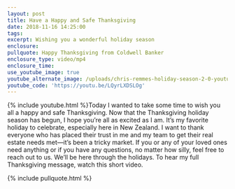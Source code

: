 ```yaml
---
layout: post
title: Have a Happy and Safe Thanksgiving
date: 2018-11-16 14:25:00
tags:
excerpt: Wishing you a wonderful holiday season
enclosure:
pullquote: Happy Thanksgiving from Coldwell Banker
enclosure_type: video/mp4
enclosure_time:
use_youtube_image: true
youtube_alternate_image: /uploads/chris-remmes-holiday-season-2-0-youtube.jpg
youtube_code: 'https://youtu.be/LQyrLXDSLOg'
---
```


{% include youtube.html %}Today I wanted to take some time to wish you all a happy and safe Thanksgiving. Now that the Thanksgiving holiday season has begun, I hope you’re all as excited as I am. It’s my favorite holiday to celebrate, especially here in New Zealand. I want to thank everyone who has placed their trust in me and my team to get their real estate needs met—it’s been a tricky market. If you or any of your loved ones need anything or if you have any questions, no matter how silly, feel free to reach out to us. We’ll be here through the holidays. To hear my full Thanksgiving message, watch this short video.

{% include pullquote.html %}